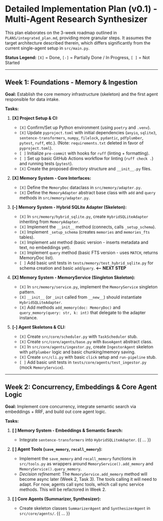 # Detailed Implementation Plan (v0.1) - Multi-Agent Research Synthesizer

This plan elaborates on the 3-week roadmap outlined in `PLANS/integrated_plan.md`, providing more granular steps. It assumes the target architecture described therein, which differs significantly from the current single-agent setup in `src/main.py`.

**Status Legend:** `[X]` = Done, `[-]` = Partially Done / In Progress, `[ ]` = Not Started

---

## Week 1: Foundations - Memory & Ingestion

**Goal:** Establish the core memory infrastructure (skeleton) and the first agent responsible for data intake.

**Tasks:**

1.  **[X] Project Setup & CI:**
    *   `[X]` Confirm/Set up Python environment (using `poetry` and `.venv`).
    *   `[X]` Update `pyproject.toml` with initial dependencies (`anyio`, `sqlite3`, `sentence-transformers`, `numpy`, `filelock`, `pydantic`, `pdfplumber`, `pytest`, `ruff`, etc.). (Note: `requirements.txt` deleted in favor of `pyproject.toml`).
    *   `[ ]` Initialize `pre-commit` with hooks for `ruff` (linting + formatting).
    *   `[ ]` Set up basic GitHub Actions workflow for linting (`ruff check .`) and running tests (`pytest`).
    *   `[X]` Create the proposed directory structure and `__init__.py` files.

2.  **[X] Memory System - Core Interfaces:**
    *   `[X]` Define the `MemoryDoc` dataclass in `src/memory/adapter.py`.
    *   `[X]` Define the `MemoryAdapter` abstract base class with `add` and `query` methods in `src/memory/adapter.py`.

3.  **[-] Memory System - Hybrid SQLite Adapter (Skeleton):**
    *   `[X]` In `src/memory/hybrid_sqlite.py`, create `HybridSQLiteAdapter` inheriting from `MemoryAdapter`.
    *   `[X]` Implement the `__init__` method (connects, calls `_setup_schema`).
    *   `[X]` Implement `_setup_schema` (creates `memories` and `memories_fts` tables).
    *   `[X]` Implement `add` method (basic version - inserts metadata and text, no embeddings yet).
    *   `[X]` Implement `query` method (basic FTS version - uses `MATCH`, returns MemoryDoc list).
    *   `[ ]` Add basic unit tests in `tests/memory/test_hybrid_sqlite.py` for schema creation and basic `add`/`query`. **<-- NEXT STEP**

4.  **[X] Memory System - MemoryService (Singleton Skeleton):**
    *   `[X]` In `src/memory/service.py`, implement the `MemoryService` singleton pattern.
    *   `[X]` `__init__` (or `_init` called from `__new__`) should instantiate `HybridSQLiteAdapter`.
    *   `[X]` Add methods `add_memory(doc: MemoryDoc)` and `query_memory(query: str, k: int)` that delegate to the adapter instance.

5.  **[-] Agent Skeletons & CLI:**
    *   `[X]` Create `src/core/scheduler.py` with `TaskScheduler` stub.
    *   `[X]` Create `src/core/agents/base.py` with `BaseAgent` abstract class.
    *   `[X]` In `src/core/agents/ingestor.py`, create `IngestorAgent` skeleton with `pdfplumber` logic and basic chunking/memory saving.
    *   `[X]` Create `src/cli.py` with basic `click` setup and `run-pipeline` stub.
    *   `[ ]` Add basic unit tests in `tests/core/agents/test_ingestor.py` (mock `MemoryService`).

---

## Week 2: Concurrency, Embeddings & Core Agent Logic

**Goal:** Implement core concurrency, integrate semantic search via embeddings + RRF, and build out core agent logic.

**Tasks:**

1.  **[ ] Memory System - Embeddings & Semantic Search:**
    *   Integrate `sentence-transformers` into `HybridSQLiteAdapter`.
{{ ... }}

5.  **[ ] Agent Tools (`save_memory`, `recall_memory`):**
    *   Implement the `save_memory` and `recall_memory` functions in `src/tools.py` as wrappers around `MemoryService().add_memory` and `MemoryService().query_memory`.
    *   *Decision refinement:* The `MemoryService.add_memory` method will become async later (Week 2, Task 3). The tools calling it will need to adapt. For now, agents call sync tools, which call sync service methods. This will be refactored in Week 2.

6.  **[ ] Core Agents (Summarizer, Synthesizer):**
    *   Create skeleton classes `SummarizerAgent` and `SynthesizerAgent` in `src/core/agents/`.
{{ ... }}
